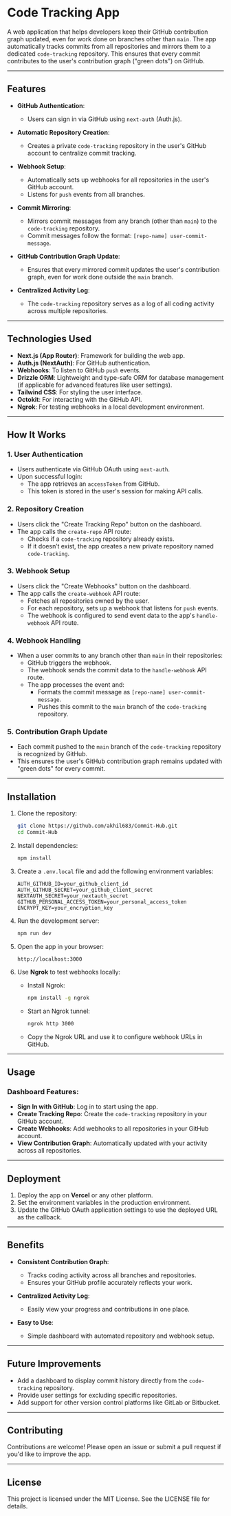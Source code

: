 # Code Tracking App

A web application that helps developers keep their GitHub contribution graph updated, even for work done on branches other than `main`. The app automatically tracks commits from all repositories and mirrors them to a dedicated `code-tracking` repository. This ensures that every commit contributes to the user's contribution graph ("green dots") on GitHub.

---

## Features

- **GitHub Authentication**:
  - Users can sign in via GitHub using `next-auth` (Auth.js).
  
- **Automatic Repository Creation**:
  - Creates a private `code-tracking` repository in the user's GitHub account to centralize commit tracking.

- **Webhook Setup**:
  - Automatically sets up webhooks for all repositories in the user's GitHub account.
  - Listens for `push` events from all branches.

- **Commit Mirroring**:
  - Mirrors commit messages from any branch (other than `main`) to the `code-tracking` repository.
  - Commit messages follow the format: `[repo-name] user-commit-message`.

- **GitHub Contribution Graph Update**:
  - Ensures that every mirrored commit updates the user's contribution graph, even for work done outside the `main` branch.

- **Centralized Activity Log**:
  - The `code-tracking` repository serves as a log of all coding activity across multiple repositories.

---

## Technologies Used

- **Next.js (App Router)**: Framework for building the web app.
- **Auth.js (NextAuth)**: For GitHub authentication.
- **Webhooks**: To listen to GitHub `push` events.
- **Drizzle ORM**: Lightweight and type-safe ORM for database management (if applicable for advanced features like user settings).
- **Tailwind CSS**: For styling the user interface.
- **Octokit**: For interacting with the GitHub API.
- **Ngrok**: For testing webhooks in a local development environment.

---

## How It Works

### 1. User Authentication
- Users authenticate via GitHub OAuth using `next-auth`.
- Upon successful login:
  - The app retrieves an `accessToken` from GitHub.
  - This token is stored in the user's session for making API calls.

### 2. Repository Creation
- Users click the "Create Tracking Repo" button on the dashboard.
- The app calls the `create-repo` API route:
  - Checks if a `code-tracking` repository already exists.
  - If it doesn’t exist, the app creates a new private repository named `code-tracking`.

### 3. Webhook Setup
- Users click the "Create Webhooks" button on the dashboard.
- The app calls the `create-webhook` API route:
  - Fetches all repositories owned by the user.
  - For each repository, sets up a webhook that listens for `push` events.
  - The webhook is configured to send event data to the app's `handle-webhook` API route.

### 4. Webhook Handling
- When a user commits to any branch other than `main` in their repositories:
  - GitHub triggers the webhook.
  - The webhook sends the commit data to the `handle-webhook` API route.
  - The app processes the event and:
    - Formats the commit message as `[repo-name] user-commit-message`.
    - Pushes this commit to the `main` branch of the `code-tracking` repository.

### 5. Contribution Graph Update
- Each commit pushed to the `main` branch of the `code-tracking` repository is recognized by GitHub.
- This ensures the user's GitHub contribution graph remains updated with "green dots" for every commit.

---

## Installation

1. Clone the repository:
   ```bash
   git clone https://github.com/akhil683/Commit-Hub.git
   cd Commit-Hub
   ```

2. Install dependencies:
   ```bash
   npm install
   ```

3. Create a `.env.local` file and add the following environment variables:
   ```env
   AUTH_GITHUB_ID=your_github_client_id
   AUTH_GITHUB_SECRET=your_github_client_secret
   NEXTAUTH_SECRET=your_nextauth_secret
   GITHUB_PERSONAL_ACCESS_TOKEN=your_personal_access_token
   ENCRYPT_KEY=your_encryption_key
   ```

4. Run the development server:
   ```bash
   npm run dev
   ```

5. Open the app in your browser:
   ```
   http://localhost:3000
   ```

6. Use **Ngrok** to test webhooks locally:
   - Install Ngrok:
     ```bash
     npm install -g ngrok
     ```
   - Start an Ngrok tunnel:
     ```bash
     ngrok http 3000
     ```
   - Copy the Ngrok URL and use it to configure webhook URLs in GitHub.

---

## Usage

### Dashboard Features:
- **Sign In with GitHub**: Log in to start using the app.
- **Create Tracking Repo**: Create the `code-tracking` repository in your GitHub account.
- **Create Webhooks**: Add webhooks to all repositories in your GitHub account.
- **View Contribution Graph**: Automatically updated with your activity across all repositories.

---

## Deployment

1. Deploy the app on **Vercel** or any other platform.
2. Set the environment variables in the production environment.
3. Update the GitHub OAuth application settings to use the deployed URL as the callback.

---

## Benefits

- **Consistent Contribution Graph**:
  - Tracks coding activity across all branches and repositories.
  - Ensures your GitHub profile accurately reflects your work.

- **Centralized Activity Log**:
  - Easily view your progress and contributions in one place.

- **Easy to Use**:
  - Simple dashboard with automated repository and webhook setup.

---

## Future Improvements

- Add a dashboard to display commit history directly from the `code-tracking` repository.
- Provide user settings for excluding specific repositories.
- Add support for other version control platforms like GitLab or Bitbucket.

---

## Contributing

Contributions are welcome! Please open an issue or submit a pull request if you'd like to improve the app.

---

## License

This project is licensed under the MIT License. See the LICENSE file for details.

